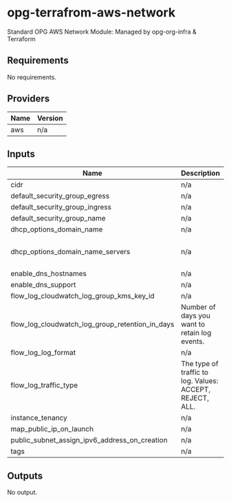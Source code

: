 # opg-terrafrom-aws-network
Standard OPG AWS Network Module: Managed by opg-org-infra &amp; Terraform

<!-- BEGINNING OF PRE-COMMIT-TERRAFORM DOCS HOOK -->
## Requirements

No requirements.

## Providers

| Name | Version |
|------|---------|
| aws | n/a |

## Inputs

| Name | Description | Type | Default | Required |
|------|-------------|------|---------|:--------:|
| cidr | n/a | `string` | `"0.0.0.0/0"` | no |
| default\_security\_group\_egress | n/a | `list(map(string))` | `null` | no |
| default\_security\_group\_ingress | n/a | `list(map(string))` | `null` | no |
| default\_security\_group\_name | n/a | `string` | `"default"` | no |
| dhcp\_options\_domain\_name | n/a | `string` | `""` | no |
| dhcp\_options\_domain\_name\_servers | n/a | `list(string)` | <pre>[<br>  "AmazonProvidedDNS"<br>]</pre> | no |
| enable\_dns\_hostnames | n/a | `bool` | `false` | no |
| enable\_dns\_support | n/a | `bool` | `true` | no |
| flow\_log\_cloudwatch\_log\_group\_kms\_key\_id | n/a | `string` | `null` | no |
| flow\_log\_cloudwatch\_log\_group\_retention\_in\_days | Number of days you want to retain log events. | `number` | `null` | no |
| flow\_log\_log\_format | n/a | `string` | `null` | no |
| flow\_log\_traffic\_type | The type of traffic to log. Values: ACCEPT, REJECT, ALL. | `string` | `"ALL"` | no |
| instance\_tenancy | n/a | `string` | `"default"` | no |
| map\_public\_ip\_on\_launch | n/a | `bool` | `false` | no |
| public\_subnet\_assign\_ipv6\_address\_on\_creation | n/a | `bool` | `false` | no |
| tags | n/a | `map(string)` | n/a | yes |

## Outputs

No output.

<!-- END OF PRE-COMMIT-TERRAFORM DOCS HOOK -->
